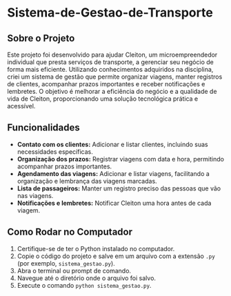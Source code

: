 # Sistema-de-Gestao-de-Transporte

## Sobre o Projeto

Este projeto foi desenvolvido para ajudar Cleiton, um microempreendedor individual que presta serviços de transporte, a gerenciar seu negócio de forma mais eficiente. Utilizando conhecimentos adquiridos na disciplina, criei um sistema de gestão que permite organizar viagens, manter registros de clientes, acompanhar prazos importantes e receber notificações e lembretes. O objetivo é melhorar a eficiência do negócio e a qualidade de vida de Cleiton, proporcionando uma solução tecnológica prática e acessível.

## Funcionalidades

- **Contato com os clientes:** Adicionar e listar clientes, incluindo suas necessidades específicas.
- **Organização dos prazos:** Registrar viagens com data e hora, permitindo acompanhar prazos importantes.
- **Agendamento das viagens:** Adicionar e listar viagens, facilitando a organização e lembrança das viagens marcadas.
- **Lista de passageiros:** Manter um registro preciso das pessoas que vão nas viagens.
- **Notificações e lembretes:** Notificar Cleiton uma hora antes de cada viagem.

## Como Rodar no Computador

1. Certifique-se de ter o Python instalado no computador.
2. Copie o código do projeto e salve em um arquivo com a extensão `.py` (por exemplo, `sistema_gestao.py`).
3. Abra o terminal ou prompt de comando.
4. Navegue até o diretório onde o arquivo foi salvo.
5. Execute o comando `python sistema_gestao.py`.
